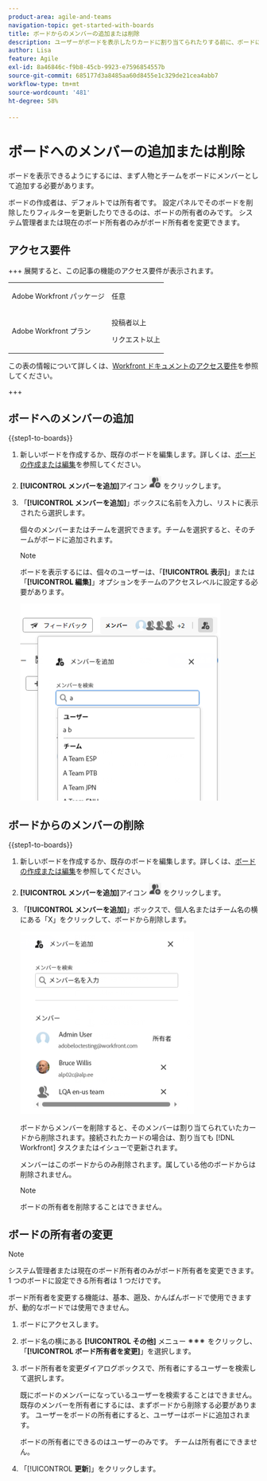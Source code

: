 ```yaml
---
product-area: agile-and-teams
navigation-topic: get-started-with-boards
title: ボードからのメンバーの追加または削除
description: ユーザーがボードを表示したりカードに割り当てられたりする前に、ボードにメンバーとして追加する必要があります。
author: Lisa
feature: Agile
exl-id: 8a46846c-f9b8-45cb-9923-e7596854557b
source-git-commit: 685177d3a8485aa60d8455e1c329de21cea4abb7
workflow-type: tm+mt
source-wordcount: '481'
ht-degree: 58%

---
```


# ボードへのメンバーの追加または削除

ボードを表示できるようにするには、まず人物とチームをボードにメンバーとして追加する必要があります。

ボードの作成者は、デフォルトでは所有者です。 設定パネルでそのボードを削除したりフィルターを更新したりできるのは、ボードの所有者のみです。 システム管理者または現在のボード所有者のみがボード所有者を変更できます。

## アクセス要件

+++ 展開すると、この記事の機能のアクセス要件が表示されます。

<table style="table-layout:auto"> 
 <col> 
 <col> 
 <tbody> 
  <tr> 
   <td role="rowheader">Adobe Workfront パッケージ</td> 
   <td> <p>任意</p> </td> 
  </tr> 
  <tr> 
   <td role="rowheader">Adobe Workfront プラン</td> 
   <td> 
   <p>投稿者以上</p> 
   <p>リクエスト以上</p>
   </td> 
  </tr> 
 </tbody> 
</table>

この表の情報について詳しくは、[Workfront ドキュメントのアクセス要件](/help/quicksilver/administration-and-setup/add-users/access-levels-and-object-permissions/access-level-requirements-in-documentation.md)を参照してください。

+++

## ボードへのメンバーの追加

{{step1-to-boards}}

1. 新しいボードを作成するか、既存のボードを編集します。詳しくは、[ボードの作成または編集](../../agile/get-started-with-boards/create-edit-board.md)を参照してください。
1. **[!UICONTROL メンバーを追加]**&#x200B;アイコン ![メンバーを追加](assets/boards-addmember-spectrum-25x25.png) をクリックします。
1. 「**[!UICONTROL メンバーを追加]**」ボックスに名前を入力し、リストに表示されたら選択します。

   個々のメンバーまたはチームを選択できます。チームを選択すると、そのチームがボードに追加されます。

   >[!NOTE]
   >
   >ボードを表示するには、個々のユーザーは、「**[!UICONTROL 表示]**」または「**[!UICONTROL 編集]**」オプションをチームのアクセスレベルに設定する必要があります。


   ![ボードへのメンバーの追加](assets/boards-add-members.png)

## ボードからのメンバーの削除

{{step1-to-boards}}

1. 新しいボードを作成するか、既存のボードを編集します。詳しくは、[ボードの作成または編集](../../agile/get-started-with-boards/create-edit-board.md)を参照してください。
1. **[!UICONTROL メンバーを追加]**&#x200B;アイコン ![メンバーを追加](assets/boards-addmember-spectrum-25x25.png) をクリックします。
1. 「**[!UICONTROL メンバーを追加]**」ボックスで、個人名またはチーム名の横にある「X」をクリックして、ボードから削除します。

   ![ボードからのメンバーの削除](assets/boards-remove-member-from-board-350x367.png)

   ボードからメンバーを削除すると、そのメンバーは割り当てられていたカードから削除されます。接続されたカードの場合は、割り当ても [!DNL Workfront] タスクまたはイシューで更新されます。

   メンバーはこのボードからのみ削除されます。属している他のボードからは削除されません。

   >[!NOTE]
   >
   >ボードの所有者を削除することはできません。

## ボードの所有者の変更

>[!NOTE]
>
>システム管理者または現在のボード所有者のみがボード所有者を変更できます。 1 つのボードに設定できる所有者は 1 つだけです。
>
>ボード所有者を変更する機能は、基本、遡及、かんばんボードで使用できますが、動的なボードでは使用できません。

1. ボードにアクセスします。
1. ボード名の横にある **[!UICONTROL その他]** メニュー ![ その他メニュー ](assets/more-icon-spectrum.png) をクリックし、「**[!UICONTROL ボード所有者を変更]**」を選択します。
1. ボード所有者を変更ダイアログボックスで、所有者にするユーザーを検索して選択します。

   既にボードのメンバーになっているユーザーを検索することはできません。 既存のメンバーを所有者にするには、まずボードから削除する必要があります。 ユーザーをボードの所有者にすると、ユーザーはボードに追加されます。

   ボードの所有者にできるのはユーザーのみです。 チームは所有者にできません。

1. 「[!UICONTROL **更新**]」をクリックします。
